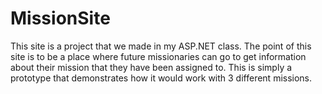 # MissionSite

This site is a project that we made in my ASP.NET class. The point of this site is to be a place where future missionaries can go to get information about their mission that they have been assigned to. This is simply a prototype that demonstrates how it would work with 3 different missions.
